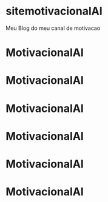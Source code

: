 # sitemotivacionalAI
Meu Blog do meu canal de motivacao 
# MotivacionalAI
# MotivacionalAI
# MotivacionalAI
# MotivacionalAI
# MotivacionalAI
# MotivacionalAI
